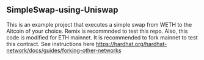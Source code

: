 ## SimpleSwap-using-Uniswap

This is an example project that executes a simple swap from WETH to the Altcoin of your choice. Remix is recommnded to test this repo. Also, this code is modified 
for ETH mainnet. It is recommended to fork mainnet to test this contract. See instructions here https://hardhat.org/hardhat-network/docs/guides/forking-other-networks

